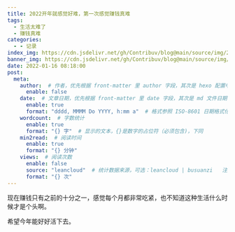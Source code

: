 ```yaml
---
title: 2022开年就感觉好难，第一次感觉赚钱真难
tags:
  - 生活太难了
  - 赚钱真难
categories:
  - - 记录
index_img: https://cdn.jsdelivr.net/gh/Contribuv/blog@main/source/img/268i.jpg
banner_img: https://cdn.jsdelivr.net/gh/Contribuv/blog@main/source/img/268b.jpg
date: 2022-01-16 08:18:00
post:
  meta:
    author:  # 作者，优先根据 front-matter 里 author 字段，其次是 hexo 配置中 author 值
      enable: false
    date:  # 文章日期，优先根据 front-matter 里 date 字段，其次是 md 文件日期
      enable: true
      format: "dddd, MMMM Do YYYY, h:mm a"  # 格式参照 ISO-8601 日期格式化
    wordcount:  # 字数统计
      enable: true
      format: "{} 字"  # 显示的文本，{}是数字的占位符（必须包含)，下同
    min2read:  # 阅读时间
      enable: true
      format: "{} 分钟"
    views:  # 阅读次数
      enable: false
      source: "leancloud"  # 统计数据来源，可选：leancloud | busuanzi   注意不蒜子会间歇抽风
      format: "{} 次"
---
```


 现在赚钱只有之前的十分之一，感觉每个月都非常吃紧，也不知道这种生活什么时候才是个头啊。

 希望今年能好好活下去。